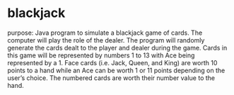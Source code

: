 # blackjack
purpose:  Java program to simulate a blackjack game of cards. The computer will
    play the role of the dealer. The program will randomly generate the cards 
    dealt to the player and dealer during the game. Cards in this game will be 
    represented by numbers 1 to 13 with Ace being represented by a 1. Face cards 
    (i.e. Jack, Queen, and King) are worth 10 points to a hand while an Ace can
    be worth 1 or 11 points depending on the user’s choice. The numbered cards 
    are worth their number value to the hand.

